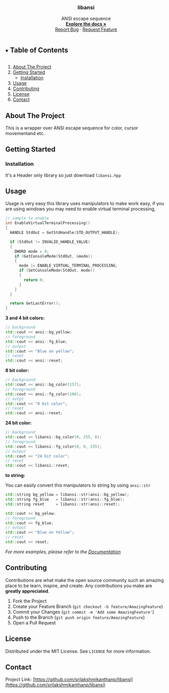 <!--
 Copyright (c) 2021 Sri Lakshmi Kanthan P
 
 This software is released under the MIT License.
 https://opensource.org/licenses/MIT
-->

<!-- PROJECT LOGO -->
<br />
  <h3 align="center">libansi</h3>

  <p align="center">
    ANSI escape sequence
    <br />
    <a href="https://srilakshmikanthanp.github.io/libansi/docs/html"><strong>Explore the docs »</strong></a>
    <br />
    <a href="https://github.com/srilakshmikanthanp/libansi/issues">Report Bug</a>
    ·
    <a href="https://github.com/srilakshmikanthanp/libansi/issues">Request Feature</a>
  </p>
</p>

<!-- TABLE OF CONTENTS -->
<details open="open">
  <summary><h2 style="display: inline-block">Table of Contents</h2></summary>
  <ol>
    <li>
      <a href="#about-the-project">About The Project</a>
    </li>
    <li>
      <a href="#getting-started">Getting Started</a>
      <ul>
        <li><a href="#installation">Installation</a></li>
      </ul>
    </li>
    <li><a href="#usage">Usage</a></li>
    <li><a href="#contributing">Contributing</a></li>
    <li><a href="#license">License</a></li>
    <li><a href="#contact">Contact</a></li>
  </ol>
</details>

<!-- ABOUT THE PROJECT -->
## About The Project

This is a wrapper over ANSI escape sequence for color, cursor movementand etc.

<!-- GETTING STARTED -->
## Getting Started

### Installation

It's a Header only library so just download `libansi.hpp`

<!-- USAGE EXAMPLES -->
## Usage

Usage is very easy this library uses manipulators to make work easy, if you are using windows you may need to enable virtual terminal processing,

~~~cpp
// sample to enable
int EnableVirtualTerminalProcessing()
{
  HANDLE StdOut = GetStdHandle(STD_OUTPUT_HANDLE);

  if (StdOut != INVALID_HANDLE_VALUE)
  {
    DWORD mode = 0;
    if (GetConsoleMode(StdOut, &mode))
    {
      mode |= ENABLE_VIRTUAL_TERMINAL_PROCESSING;
      if (SetConsoleMode(StdOut, mode))
      {
        return 0;
      }
    }
  }

  return GetLastError();
}
~~~

**3 and 4 bit colors:**

~~~cpp
// background
std::cout << ansi::bg_yellow;
// foreground
std::cout << ansi::fg_blue;
// output
std::cout << "Blue on yellow";
// reset
std::cout << ansi::reset;
~~~

**8 bit color:**

~~~cpp
// background
std::cout << ansi::bg_color(157);
// foreground
std::cout << ansi::fg_color(100);
// outpt
std::cout << "8 bit color";
// reset
std::cout << ansi::reset;
~~~

**24 bit color:**

~~~cpp
// background
std::cout << libansi::bg_color(0, 255, 0);
// foreground
std::cout << libansi::fg_color(0, 0, 255);
// output
std::cout << "24 bit color";
// reset
std::cout << libansi::reset;
~~~

**to string:**

You can easily convert this manipulators to string by using `ansi::str`

~~~cpp
std::string bg_yellow = libansi::str(ansi::bg_yellow);
std::string fg_blue   = libansi::str(ansi::fg_blue);
std::string reset     = libansi::str(ansi::reset);

std::cout << bg_yelow;
// foreground
std::cout << fg_blue;
// output
std::cout << "Blue on Yellow";
// reset
std::cout << reset;
~~~

_For more examples, please refer to the [Documentation]("https://srilakshmikanthanp.github.io/libansi/docs/html")_

<!-- CONTRIBUTING -->
## Contributing

Contributions are what make the open source community such an amazing place to be learn, inspire, and create. Any contributions you make are **greatly appreciated**.

1. Fork the Project
2. Create your Feature Branch (`git checkout -b feature/AmazingFeature`)
3. Commit your Changes (`git commit -m 'Add some AmazingFeature'`)
4. Push to the Branch (`git push origin feature/AmazingFeature`)
5. Open a Pull Request

<!-- LICENSE -->
## License

Distributed under the MIT License. See `LICENSE` for more information.

<!-- CONTACT -->
## Contact

Project Link: [https://github.com/srilakshmikanthanp/libansi](https://github.com/srilakshmikanthanp/libansi)
